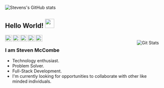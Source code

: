 ![Stevens's GitHub stats](https://github-readme-stats.vercel.app/api?username=Steven-McCombe&show_icons=true&theme=transparent)

## Hello World! <img src="https://raw.githubusercontent.com/iampavangandhi/iampavangandhi/master/gifs/Hi.gif" width="30px"></h2>

<a href="https://twitter.com/st_mccombe">
  <img align="left" alt="Stevens Twitter" width="22px" src="https://cdn.jsdelivr.net/npm/simple-icons@v3/icons/twitter.svg" />
</a>
<a href="https://www.linkedin.com/in/steven-mccombe-82953151/">
  <img align="left" alt="Stevens LinkedIn" width="22px" src="https://cdn.jsdelivr.net/npm/simple-icons@v3/icons/linkedin.svg" />
</a>
<a href="https://github.com/Steven-McCombe">
  <img align="left" alt="Stevens Github" width="22px" src="https://cdn.jsdelivr.net/npm/simple-icons@v3/icons/github.svg" />
</a>
<a href="https://www.instagram.com/st_mccombe/">
  <img align="left" alt="Stevens Instagram" width="22px" src="https://cdn.jsdelivr.net/npm/simple-icons@v3/icons/instagram.svg" />
</a>
<a href="https://www.codewars.com/users/Steven-McCombe">
  <img align="left" alt="Stevens Codewars Account" width="22px" src="https://cdn.jsdelivr.net/npm/simple-icons@v3/icons/codewars.svg" />
</a>
<br />
<img align="right" alt="Git Stats" src="https://github-readme-stats.vercel.app/api?username=Steven-McCombe&show_icons=true&theme=transparent" />

### I am Steven McCombe
- Technology enthusiast.
- Problem Solver. 
- Full-Stack Development.
- I'm currently looking for opportunities to collaborate with other like minded individuals. 


